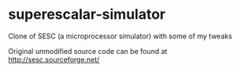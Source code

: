 # superescalar-simulator
Clone of SESC (a microprocessor simulator) with some of my tweaks


Original unmodified source code can be found at http://sesc.sourceforge.net/
